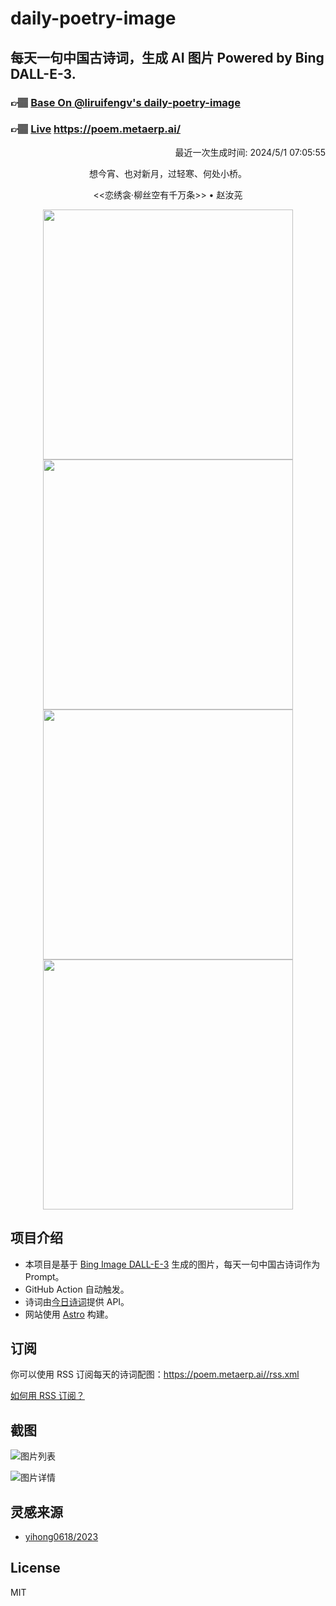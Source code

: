 
# daily-poetry-image

## 每天一句中国古诗词，生成 AI 图片 Powered by Bing DALL-E-3.

### 👉🏽 [Base On @liruifengv's daily-poetry-image](https://github.com/liruifengv/daily-poetry-image)

### 👉🏽 [Live](https://poem.metaerp.ai/) https://poem.metaerp.ai/

<p align="right">
  最近一次生成时间: 2024/5/1 07:05:55
</p>
<p align="center">
想今宵、也对新月，过轻寒、何处小桥。
</p>
<p align="center">
<<恋绣衾·柳丝空有千万条>> • 赵汝茪
</p>
<p align="center">
<img src="https://tse4.mm.bing.net/th/id/OIG4.d9.jnwm126UayNV4Dypb" height="400" width="400" />
<img src="https://tse2.mm.bing.net/th/id/OIG4.ACAb0tuiWMuALkDFTqmL" height="400" width="400" />
<img src="https://tse4.mm.bing.net/th/id/OIG4.1kZQPoHsPtj8Os51eJNP" height="400" width="400" />
<img src="https://tse1.mm.bing.net/th/id/OIG4.rVBI7IeNaCaOMOzVp8wT" height="400" width="400" />
</p>

## 项目介绍

-   本项目是基于 [Bing Image DALL-E-3](https://www.bing.com/images/create) 生成的图片，每天一句中国古诗词作为 Prompt。
-   GitHub Action 自动触发。
-   诗词由[今日诗词](https://www.jinrishici.com/)提供 API。
-   网站使用 [Astro](https://astro.build) 构建。

## 订阅

你可以使用 RSS 订阅每天的诗词配图：https://poem.metaerp.ai//rss.xml

[如何用 RSS 订阅？](https://zhuanlan.zhihu.com/p/55026716)

## 截图

![图片列表](./screenshots/01.png)

![图片详情](./screenshots/02.png)

## 灵感来源

-   [yihong0618/2023](https://github.com/yihong0618/2023)

## License

MIT

